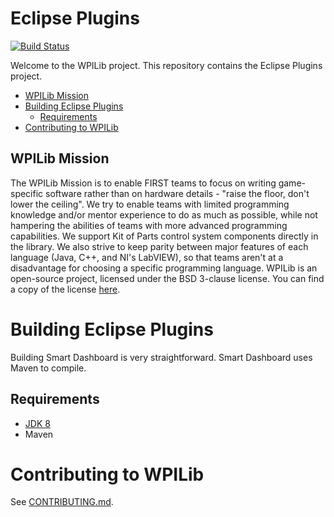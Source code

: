 # Eclipse Plugins

[![Build Status](https://travis-ci.org/wpilibsuite/EclipsePlugins.svg?branch=master)](https://travis-ci.org/wpilibsuite/EclipsePlugins)

Welcome to the WPILib project. This repository contains the Eclipse Plugins project.

- [WPILib Mission](#wpilib-mission)
- [Building Eclipse Plugins](#building-eclipse-plugins)
    - [Requirements](#requirements)
- [Contributing to WPILib](#contributing-to-wpilib)

## WPILib Mission

The WPILib Mission is to enable FIRST teams to focus on writing game-specific software rather than on hardware details - "raise the floor, don't lower the ceiling". We try to enable teams with limited programming knowledge and/or mentor experience to do as much as possible, while not hampering the abilities of teams with more advanced programming capabilities. We support Kit of Parts control system components directly in the library. We also strive to keep parity between major features of each language (Java, C++, and NI's LabVIEW), so that teams aren't at a disadvantage for choosing a specific programming language. WPILib is an open-source project, licensed under the BSD 3-clause license. You can find a copy of the license [here](license.txt).

# Building Eclipse Plugins

Building Smart Dashboard is very straightforward. Smart Dashboard uses Maven to compile.

## Requirements
- [JDK 8](http://www.oracle.com/technetwork/java/javase/downloads/index.html)
- Maven

# Contributing to WPILib

See [CONTRIBUTING.md](CONTRIBUTING.md).
